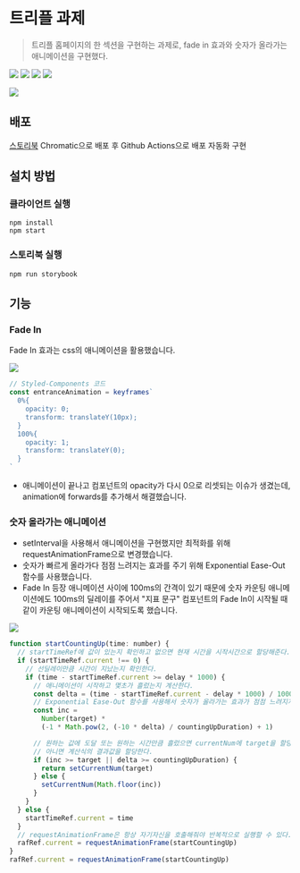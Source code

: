 # 트리플 과제

> 트리플 홈페이지의 한 섹션을 구현하는 과제로, fade in 효과와 숫자가 올라가는 애니메이션을 구현했다.

<img src="https://img.shields.io/badge/Typescript-3178C6?style=flat&logo=Typescript&logoColor=white"/></a>
<img src="https://img.shields.io/badge/React-61DAFB?style=flat&logo=React&logoColor=white"/></a>
<img src="https://img.shields.io/badge/Styled--components-DB7093?style=flat&logo=Styled-components&logoColor=white"/></a>
<img src="https://img.shields.io/badge/Storybook-FF4785?style=flat&logo=Storybook&logoColor=white"/></a>

<img src="https://user-images.githubusercontent.com/34996487/177484287-8af8118b-ed97-4a7a-ae4e-328eb5df6d8b.gif"></img>


## 배포

[스토리북](https://62c3d3e520efb96e583b77f0-odsedjggng.chromatic.com/) Chromatic으로 배포 후 Github Actions으로 배포 자동화 구현

## 설치 방법

### 클라이언트 실행

```
npm install
npm start
```

### 스토리북 실행
```
npm run storybook
```

## 기능
### Fade In

Fade In 효과는 css의 애니메이션을 활용했습니다.

<img src="https://user-images.githubusercontent.com/34996487/177484294-24fc3c23-017d-4522-84c6-a44933c21e61.gif"></img>

```javascript
// Styled-Components 코드
const entranceAnimation = keyframes`
  0%{
    opacity: 0;
    transform: translateY(10px);
  }
  100%{
    opacity: 1;
    transform: translateY(0);
  }
`
```

- 애니메이션이 끝나고 컴포넌트의 opacity가 다시 0으로 리셋되는 이슈가 생겼는데, animation에 forwards를 추가해서 해결했습니다.

### 숫자 올라가는 애니메이션

- setInterval을 사용해서 애니메이션을 구현했지만 최적화를 위해 requestAnimationFrame으로 변경했습니다.  
- 숫자가 빠르게 올라가다 점점 느려지는 효과를 주기 위해 Exponential Ease-Out 함수를 사용했습니다. 
- Fade In 등장 애니메이션 사이에 100ms의 간격이 있기 때문에 숫자 카운팅 애니메이션에도 100ms의 딜레이를 주어서 "지표 문구" 컴포넌트의 Fade In이 시작될 때 같이 카운팅 애니메이션이 시작되도록 했습니다.  

<img src="https://user-images.githubusercontent.com/34996487/177484298-418721e5-e299-47a8-8822-fb4260b9fd8f.gif"></img>

```javascript
function startCountingUp(time: number) {
  // startTimeRef에 값이 있는지 확인하고 없으면 현재 시간을 시작시간으로 할당해준다.
  if (startTimeRef.current !== 0) {
    // 선딜레이만큼 시간이 지났는지 확인한다.
    if (time - startTimeRef.current >= delay * 1000) {
      // 애니메이션이 시작하고 몇초가 흘렀는지 계산한다.
      const delta = (time - startTimeRef.current - delay * 1000) / 1000
      // Exponential Ease-Out 함수를 사용해서 숫자가 올라가는 효과가 점점 느려지게 구현했다.
      const inc =
        Number(target) *
        (-1 * Math.pow(2, (-10 * delta) / countingUpDuration) + 1)

      // 원하는 값에 도달 또는 원하는 시간만큼 흘렀으면 currentNum에 target을 할당한다.
      // 아니면 계산식의 결과값을 할당한다.
      if (inc >= target || delta >= countingUpDuration) {
        return setCurrentNum(target)
      } else {
        setCurrentNum(Math.floor(inc))
      }
    }
  } else {
    startTimeRef.current = time
  }
  // requestAnimationFrame은 항상 자기자신을 호출해줘야 반복적으로 실행할 수 있다.
  rafRef.current = requestAnimationFrame(startCountingUp)
}
rafRef.current = requestAnimationFrame(startCountingUp)
```


